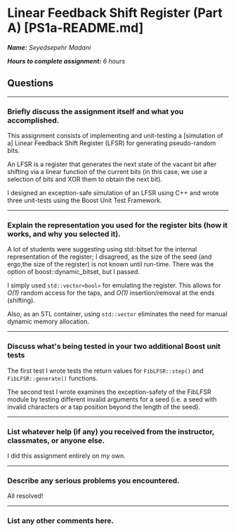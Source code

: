 # Linear Feedback Shift Register (Part A) [PS1a-README.md]

***Name:** Seyedsepehr Madani*

***Hours to complete assignment:** 6 hours*

## Questions

---

### Briefly discuss the assignment itself and what you accomplished.

This assignment consists of implementing and unit-testing a [simulation of a] Linear Feedback Shift Register (LFSR) for generating pseudo-random bits.

An LFSR is a register that generates the next state of the vacant bit after shifting via a linear function of the current bits (in this case, we use a selection of bits and XOR them to obtain the next bit).

I designed an exception-safe simulation of an LFSR using C++ and wrote three unit-tests using the Boost Unit Test Framework.

---

### Explain the representation you used for the register bits (how it works, and why you selected it).

A lot of students were suggesting using std::bitset for the internal
representation of the register; I disagreed, as the size of the seed (and ergo,the size of the register) is not known until run-time. There was the option of boost::dynamic_bitset, but I passed.

I simply used `std::vector<bool>` for emulating the register. This allows for *O(1)* random access for the taps, and *O(1)* insertion/removal at the ends (shifting).

Also, as an STL container, using `std::vector` eliminates the need for manual dynamic memory allocation.

---

### Discuss what's being tested in your two additional Boost unit tests

The first test I wrote tests the return values for `FibLFSR::step()` and `FibLFSR::generate()` functions.

The second test I wrote examines the exception-safety of the FibLFSR module by testing different invalid arguments for a seed (i.e. a seed with invalid characters or a tap position beyond the length of the seed).

---

### List whatever help (if any) you received from the instructor,  classmates, or anyone else.

I did this assignment entirely on my own.

---

### Describe any serious problems you encountered.

All resolved!

---

### List any other comments here.